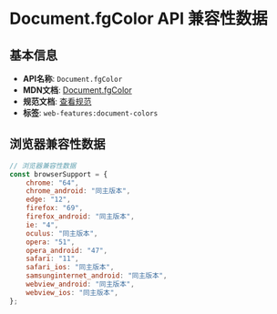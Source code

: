 # Document.fgColor API 兼容性数据

## 基本信息

- **API名称**: `Document.fgColor`
- **MDN文档**: [Document.fgColor](https://developer.mozilla.org/docs/Web/API/Document/fgColor)
- **规范文档**: [查看规范](https://html.spec.whatwg.org/multipage/obsolete.html#dom-document-fgcolor)
- **标签**: `web-features:document-colors`

## 浏览器兼容性数据

```javascript
// 浏览器兼容性数据
const browserSupport = {
    chrome: "64",
    chrome_android: "同主版本",
    edge: "12",
    firefox: "69",
    firefox_android: "同主版本",
    ie: "4",
    oculus: "同主版本",
    opera: "51",
    opera_android: "47",
    safari: "11",
    safari_ios: "同主版本",
    samsunginternet_android: "同主版本",
    webview_android: "同主版本",
    webview_ios: "同主版本",
};

```

